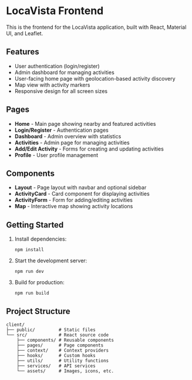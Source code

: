 # LocaVista Frontend

This is the frontend for the LocaVista application, built with React, Material UI, and Leaflet.

## Features

- User authentication (login/register)
- Admin dashboard for managing activities
- User-facing home page with geolocation-based activity discovery
- Map view with activity markers
- Responsive design for all screen sizes

## Pages

- **Home** - Main page showing nearby and featured activities
- **Login/Register** - Authentication pages
- **Dashboard** - Admin overview with statistics
- **Activities** - Admin page for managing activities
- **Add/Edit Activity** - Forms for creating and updating activities
- **Profile** - User profile management

## Components

- **Layout** - Page layout with navbar and optional sidebar
- **ActivityCard** - Card component for displaying activities
- **ActivityForm** - Form for adding/editing activities
- **Map** - Interactive map showing activity locations

## Getting Started

1. Install dependencies:
   ```
   npm install
   ```

2. Start the development server:
   ```
   npm run dev
   ```

3. Build for production:
   ```
   npm run build
   ```

## Project Structure

```
client/
├── public/         # Static files
└── src/            # React source code
    ├── components/ # Reusable components
    ├── pages/      # Page components
    ├── context/    # Context providers
    ├── hooks/      # Custom hooks
    ├── utils/      # Utility functions
    ├── services/   # API services
    └── assets/     # Images, icons, etc.
```
